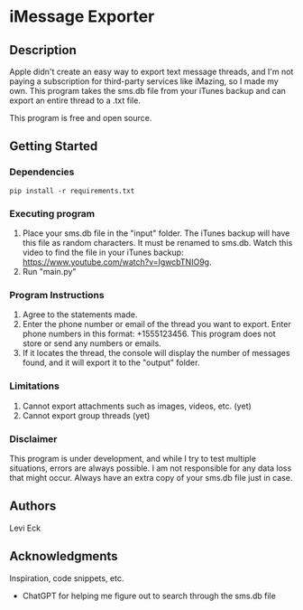 # iMessage Exporter



## Description

Apple didn't create an easy way to export text message threads, and I'm not paying a subscription for third-party services like iMazing, so I made my own. This program takes the sms.db file from your iTunes backup and can export an entire thread to a .txt file.

This program is free and open source. 

## Getting Started

### Dependencies
```
pip install -r requirements.txt
```

### Executing program
1. Place your sms.db file in the "input" folder. The iTunes backup will have this file as random characters. It must be renamed to sms.db. Watch this video to find the file in your iTunes backup: https://www.youtube.com/watch?v=IgwcbTNIO9g.
2. Run "main.py"

### Program Instructions
1. Agree to the statements made.
2. Enter the phone number or email of the thread you want to export. Enter phone numbers in this format: +1555123456. This program does not store or send any numbers or emails.
3. If it locates the thread, the console will display the number of messages found, and it will export it to the "output" folder.

### Limitations
1. Cannot export attachments such as images, videos, etc. (yet)
2. Cannot export group threads (yet)

### Disclaimer
This program is under development, and while I try to test multiple situations, errors are always possible. I am not responsible for any data loss that might occur. Always have an extra copy of your sms.db file just in case. 

## Authors

Levi Eck

## Acknowledgments

Inspiration, code snippets, etc.
* ChatGPT for helping me figure out to search through the sms.db file
